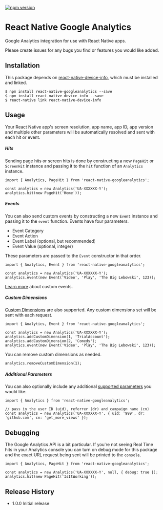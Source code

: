 [![npm version](https://badge.fury.io/js/react-native-googleanalytics.png)](https://badge.fury.io/js/react-native-googleanalytics)

React Native Google Analytics
=========

Google Analytics integration for use with React Native apps.

Please create issues for any bugs you find or features you would like added.

## Installation

This package depends on [react-native-device-info](https://github.com/rebeccahughes/react-native-device-info), which must be installed and linked.

```
$ npm install react-native-googleanalytics --save
$ npm install react-native-device-info --save
$ react-native link react-native-device-info
```

## Usage

Your React Native app's screen resolution, app name, app ID, app version and multiple other parameters will be automatically resolved and sent with each hit or event.

##### Hits 

Sending page hits or screen hits is done by constructing a new `PageHit` or `ScreenHit` instance and passing it to the `hit` function of an `Analytics` instance.

```
import { Analytics, PageHit } from 'react-native-googleanalytics';

const analytics = new Analytics('UA-XXXXXX-Y');
analytics.hit(new PageHit('Home'));
```

##### Events

You can also send custom events by constructing a new `Event` instance and passing it to the `event` function.  Events have four parameters. 

* Event Category
* Event Action
* Event Label (optional, but recommended)
* Event Value (optional, integer)

These parameters are passed to the `Event` constructor in that order.  

```
import { Analytics, Event } from 'react-native-googleanalytics';

const analytics = new Analytics('UA-XXXXXX-Y');
analytics.event(new Event('Video', 'Play', 'The Big Lebowski', 123));
```

[Learn more](https://support.google.com/analytics/answer/1033068?hl=en) about custom events.

##### Custom Dimensions

[Custom Dimensions](https://developers.google.com/analytics/devguides/collection/protocol/v1/parameters#cd_) are also supported.  Any custom dimensions set will be sent with each request.

```
import { Analytics, Event } from 'react-native-googleanalytics';

const analytics = new Analytics('UA-XXXXXX-Y');
analytics.addCustomDimension(1, 'TrialAccount');
analytics.addCustomDimension(2, 'Comedy');
analytics.event(new Event('Video', 'Play', 'The Big Lebowski', 123));
```

You can remove custom dimensions as needed.

```
analytics.removeCustomDimension(1);
```

##### Additional Parameters

You can also optionally include any additional [supported parameters](https://developers.google.com/analytics/devguides/collection/protocol/v1/parameters) you would like.

```
import { Analytics } from 'react-native-googleanalytics';

// pass in the user ID (uid), referrer (dr) and campaign name (cn) 
const analytics = new Analytics('UA-XXXXXX-Y', { uid: '999', dr: 'github.com', cn: 'get_more_views' });
```


## Debugging

The Google Analytics API is a bit particular.  If you're not seeing Real Time hits in your Analytics console you can turn on debug mode for this package and the exact URL request being sent will be printed to the `console`.

```
import { Analytics, PageHit } from 'react-native-googleanalytics';

const analytics = new Analytics('UA-XXXXXX-Y', null, { debug: true });
analytics.hit(new PageHit('IsItWorking'));
``` 

## Release History

* 1.0.0 Initial release